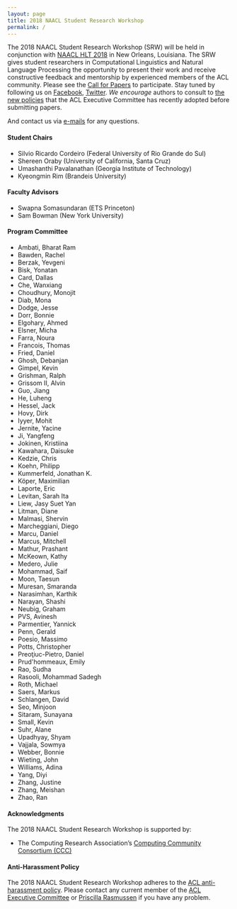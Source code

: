 ```yaml
---
layout: page
title: 2018 NAACL Student Research Workshop
permalink: /
---
```



The 2018 NAACL Student Research Workshop (SRW) will be held in conjunction with [NAACL HLT 2018](http://naacl2018.org) in New Orleans, Louisiana. 
The SRW gives student researchers in Computational Linguistics and Natural Language Processing the opportunity to present their work and receive constructive feedback and mentorship by experienced members of the ACL community. 
Please see the [Call for Papers](cfp) to participate. Stay tuned by following us on [Facebook](https://www.facebook.com/NACCL2018SRW/), [Twitter](http://update.me). 
*We encourage* authors to consult to [the new policies](https://www.aclweb.org/portal/content/new-policies-submission-review-and-citation) that the ACL Executive Committee has recently adopted before submitting papers. 

And contact us via [e-mails](mailto:naacl2018-SRW@googlegroups.com) for any questions. 


#### Student Chairs
* Silvio Ricardo Cordeiro (Federal University of Rio Grande do Sul)
* Shereen Oraby (University of California, Santa Cruz)
* Umashanthi Pavalanathan (Georgia Institute of Technology)
* Kyeongmin Rim (Brandeis University)

#### Faculty Advisors
* Swapna Somasundaran (ETS Princeton)
* Sam Bowman (New York University)

#### Program Committee

* Ambati, Bharat Ram
* Bawden, Rachel
* Berzak, Yevgeni
* Bisk, Yonatan
* Card, Dallas
* Che, Wanxiang
* Choudhury, Monojit
* Diab, Mona
* Dodge, Jesse
* Dorr, Bonnie
* Elgohary, Ahmed
* Elsner, Micha
* Farra, Noura
* Francois, Thomas
* Fried, Daniel
* Ghosh, Debanjan
* Gimpel, Kevin
* Grishman, Ralph
* Grissom II, Alvin
* Guo, Jiang
* He, Luheng
* Hessel, Jack
* Hovy, Dirk
* Iyyer, Mohit
* Jernite, Yacine
* Ji, Yangfeng
* Jokinen, Kristiina
* Kawahara, Daisuke
* Kedzie, Chris
* Koehn, Philipp
* Kummerfeld, Jonathan K.
* Köper, Maximilian
* Laporte, Eric
* Levitan, Sarah Ita
* Liew, Jasy Suet Yan
* Litman, Diane
* Malmasi, Shervin
* Marcheggiani, Diego
* Marcu, Daniel
* Marcus, Mitchell
* Mathur, Prashant
* McKeown, Kathy
* Medero, Julie
* Mohammad, Saif
* Moon, Taesun
* Muresan, Smaranda
* Narasimhan, Karthik
* Narayan, Shashi
* Neubig, Graham
* PVS, Avinesh
* Parmentier, Yannick
* Penn, Gerald
* Poesio, Massimo
* Potts, Christopher
* Preoţiuc-Pietro, Daniel
* Prud'hommeaux, Emily
* Rao, Sudha
* Rasooli, Mohammad Sadegh
* Roth, Michael
* Saers, Markus
* Schlangen, David
* Seo, Minjoon
* Sitaram, Sunayana
* Small, Kevin
* Suhr, Alane
* Upadhyay, Shyam
* Vajjala, Sowmya
* Webber, Bonnie
* Wieting, John
* Williams, Adina
* Yang, Diyi
* Zhang, Justine
* Zhang, Meishan
* Zhao, Ran

#### Acknowledgments

The 2018 NAACL Student Research Workshop is supported by:
* The Computing Research Association’s [Computing Community Consortium (CCC)](https://cra.org/ccc/)

#### Anti-Harassment Policy

The 2018 NAACL Student Research Workshop adheres to the [ACL anti-harassment policy](https://www.aclweb.org/adminwiki/index.php?title=Anti-Harassment_Policy). Please contact any current member of the [ACL Executive Committee](https://www.aclweb.org/portal/about) or [Priscilla Rasmussen](mailto:acl@aclweb.org) if you have any problem.

